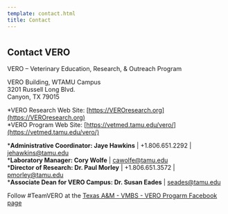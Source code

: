 ```yaml
---
template: contact.html
title: Contact
---
```

#

## Contact VERO

VERO – Veterinary Education, Research, & Outreach Program

VERO Building, WTAMU Campus<br>
3201 Russell Long Blvd.<br>
Canyon, TX 79015<br>

*VERO Research Web Site: [https://VEROresearch.org](https://VEROresearch.org)<br>
*VERO Program Web Site: [https://vetmed.tamu.edu/vero/](https://vetmed.tamu.edu/vero/)<br>

*<b>Administrative Coordinator: Jaye Hawkins</b> | +1.806.651.2292 | [jehawkins@tamu.edu](mailto:jehawkins@tamu.edu)<br>
*<b>Laboratory Manager: Cory Wolfe</b> | [cawolfe@tamu.edu](mailto:cawolfe@tamu.edu)<br>
*<b>Director of Research: Dr. Paul Morley</b> | +1.806.651.3572 | [pmorley@tamu.edu](mailto:pmorley@tamu.edu)<br>
*<b>Associate Dean for VERO Campus: Dr. Susan Eades</b> | [seades@tamu.edu](mailto:seades@tamu.edu)<br>

Follow #TeamVERO at the [Texas A&M - VMBS - VERO Progarm Facebook page](https://www.facebook.com/tamuvetmedVERO/)
